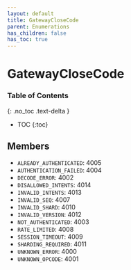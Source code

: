 ```yaml
---
layout: default
title: GatewayCloseCode
parent: Enumerations
has_children: false
has_toc: true
---
```


# GatewayCloseCode
### Table of Contents
{: .no_toc .text-delta }

- TOC
{:toc}
## Members
- `ALREADY_AUTHENTICATED`: 4005
- `AUTHENTICATION_FAILED`: 4004
- `DECODE_ERROR`: 4002
- `DISALLOWED_INTENTS`: 4014
- `INVALID_INTENTS`: 4013
- `INVALID_SEQ`: 4007
- `INVALID_SHARD`: 4010
- `INVALID_VERSION`: 4012
- `NOT_AUTHENTICATED`: 4003
- `RATE_LIMITED`: 4008
- `SESSION_TIMEOUT`: 4009
- `SHARDING_REQUIRED`: 4011
- `UNKNOWN_ERROR`: 4000
- `UNKNOWN_OPCODE`: 4001
